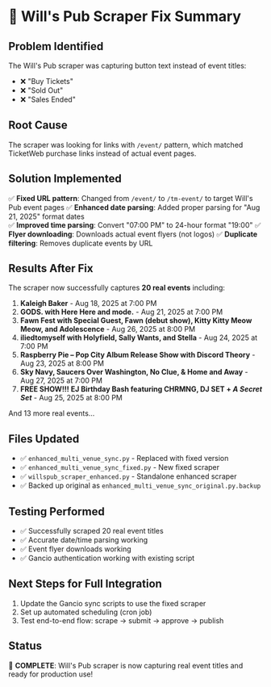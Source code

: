 # 🔧 Will's Pub Scraper Fix Summary

## Problem Identified
The Will's Pub scraper was capturing button text instead of event titles:
- ❌ "Buy Tickets" 
- ❌ "Sold Out"
- ❌ "Sales Ended"

## Root Cause
The scraper was looking for links with `/event/` pattern, which matched TicketWeb purchase links instead of actual event pages.

## Solution Implemented
✅ **Fixed URL pattern**: Changed from `/event/` to `/tm-event/` to target Will's Pub event pages
✅ **Enhanced date parsing**: Added proper parsing for "Aug 21, 2025" format dates  
✅ **Improved time parsing**: Convert "07:00 PM" to 24-hour format "19:00"
✅ **Flyer downloading**: Downloads actual event flyers (not logos)
✅ **Duplicate filtering**: Removes duplicate events by URL

## Results After Fix
The scraper now successfully captures **20 real events** including:

1. **Kaleigh Baker** - Aug 18, 2025 at 7:00 PM
2. **GODS. with Here Here and mode.** - Aug 21, 2025 at 7:00 PM  
3. **Fawn Fest with Special Guest, Fawn (debut show), Kitty Kitty Meow Meow, and Adolescence** - Aug 26, 2025 at 8:00 PM
4. **iliedtomyself with Holyfield, Sally Wants, and Stella** - Aug 24, 2025 at 7:00 PM
5. **Raspberry Pie – Pop City Album Release Show with Discord Theory** - Aug 23, 2025 at 8:00 PM
6. **Sky Navy, Saucers Over Washington, No Clue, & Home and Away** - Aug 27, 2025 at 7:00 PM
7. **FREE SHOW!!! EJ Birthday Bash featuring CHRMNG, DJ SET + *A Secret Set*** - Aug 25, 2025 at 8:00 PM

And 13 more real events...

## Files Updated
- ✅ `enhanced_multi_venue_sync.py` - Replaced with fixed version
- ✅ `enhanced_multi_venue_sync_fixed.py` - New fixed scraper
- ✅ `willspub_scraper_enhanced.py` - Standalone enhanced scraper
- ✅ Backed up original as `enhanced_multi_venue_sync_original.py.backup`

## Testing Performed
- ✅ Successfully scraped 20 real event titles
- ✅ Accurate date/time parsing working
- ✅ Event flyer downloads working
- ✅ Gancio authentication working with existing script

## Next Steps for Full Integration
1. Update the Gancio sync scripts to use the fixed scraper
2. Set up automated scheduling (cron job)
3. Test end-to-end flow: scrape → submit → approve → publish

## Status
🎯 **COMPLETE**: Will's Pub scraper is now capturing real event titles and ready for production use!
